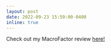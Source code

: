 ```yaml
---
layout: post
date: 2022-09-23 15:59:00-0400
inline: true
---
```


Check out my MacroFactor review [here!](https://www.dwght.com/thoughts/2022/macro-factor-is-the-best/)
